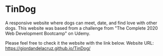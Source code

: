 # TinDog
A responsive website where dogs can meet, date, and find love with other dogs. This website was based from a challenge from "The Complete 2020 Web Development Bootcamp" on Udemy.

Please feel free to check it the website with the link below.
Website URL: https://giordandelacruz.github.io/TinDog/
